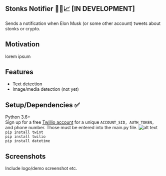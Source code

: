 ## Stonks Notifier 🚀🚀📈 [IN DEVELOPMENT]
Sends a notification when Elon Musk (or some other account) tweets about stonks or crypto.

## Motivation
lorem ipsum

## Features
- Text detection
- Image/media detection (not yet)

## Setup/Dependencies ✅    
Python 3.6+ <br/>
Sign up for a free [Twillio account](https://www.twilio.com/try-twilio) for a unique `ACCOUNT_SID, AUTH_TOKEN,` and phone number. Those must be entered into the main.py file.
![alt text](https://www.zeyadmansour.com/files/twillio_cred.PNG)
`pip install twint` <br/>
`pip install twilio` <br/>
`pip install datetime` <br/>

## Screenshots
Include logo/demo screenshot etc.

